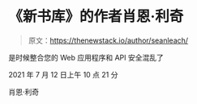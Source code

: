 # 《新书库》的作者肖恩·利奇

> 原文：<https://thenewstack.io/author/seanleach/>

是时候整合您的 Web 应用程序和 API 安全混乱了

2021 年 7 月 12 日上午 10 点 21 分

肖恩·利奇